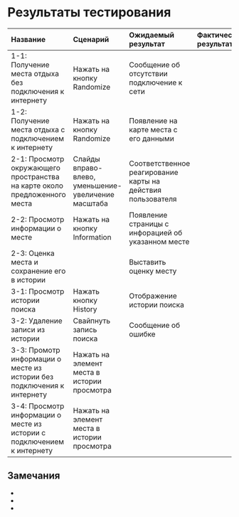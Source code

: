 # Результаты тестирования

|Название|Сценарий|Ожидаемый результат|Фактический результат|Оценка|
|:---|:---|:---|:---|:---|
|1-1: Получение места отдыха без подключения к интернету| Нажать на кнопку Randomize| Сообщение об отсутствии подключение к сети| |Тест|
|1-2: Получение места отдыха с подключением к интернету| Нажать на кнопку Randomize| Появление на карте места с его данными| |Тест |
|2-1: Просмотр окружающего пространства на карте около предложенного места| Слайды вправо-влево, уменьшение-увеличение масштаба| Соответственное реагирование карты на действия пользователя| | Тест|
|2-2: Просмотр информации о месте| Нажать на кнопку Information| Появление страницы с инфорацией об указанном месте| |Тест |
|2-3: Оценка места и сохранение его в истории| | Выставить оценку месту| | Тест|
|3-1: Просмотр истории поиска| Нажать кнопку History| Отображение истории поиска| | Тест|
|3-2: Удаление записи из истории| Свайпнуть запись поиска| Сообщение об ошибке | | Тест|
|3-3: Промотр информации о месте из истории без подключения к интернету| Нажать на элемент места в истории просмотра| | | Тест|
|3-4: Просмотр информации о месте из истории с подключением к интернету| Нажать на элемент места в истории просмотра| | | Тест|

## Замечания
* 
*
*